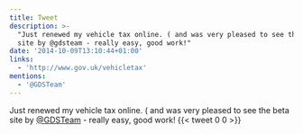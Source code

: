 ```yaml
---
title: Tweet
description: >-
  "Just renewed my vehicle tax online. ( and was very pleased to see the beta
  site by @gdsteam - really easy, good work!"
date: '2014-10-09T13:10:44+01:00'
links:
  - 'http://www.gov.uk/vehicletax'
mentions:
  - '@GDSTeam'
---
```

Just renewed my vehicle tax online. ( and was very pleased to see the beta site by [@GDSTeam](https://twitter.com/@GDSTeam) - really easy, good work!
      {{< tweet 0 0 >}}
    
